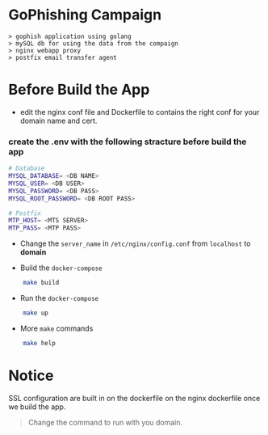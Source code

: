 # GoPhishing Campaign 

    > gophish application using golang
    > mySQL db for using the data from the compaign
    > nginx webapp proxy 
    > postfix email transfer agent



# Before Build the App 
* edit the nginx conf file and Dockerfile to contains the right conf for your domain name and cert.

### create the .env with the following stracture before build the app 
```bash
# Database
MYSQL_DATABASE= <DB NAME>
MYSQL_USER= <DB USER>
MYSQL_PASSWORD= <DB PASS>
MYSQL_ROOT_PASSWORD= <DB ROOT PASS>

# Postfix
MTP_HOST= <MTS SERVER>
MTP_PASS= <MTP PASS>
```
* Change the `server_name` in `/etc/nginx/config.conf` from `localhost` to **domain**

* Build the `docker-compose` 

```bash
    make build
```
* Run the `docker-compose`

```bash 
    make up 
```
* More `make` commands 

```bash
    make help 
```

# **Notice**

SSL configuration are built in on the dockerfile on the nginx dockerfile once we build the app.  

> Change the command to run with you domain.
